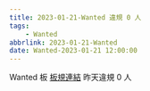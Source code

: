 ```yaml
---
title: 2023-01-21-Wanted 違規 0 人
tags:
    - Wanted
abbrlink: 2023-01-21-Wanted
date: Wanted-2023-01-21 12:00:00
---
```

Wanted 板 [板規連結](https://www.ptt.cc/bbs/Wanted/M.1608829773.A.D3B.html)
昨天違規 0 人
